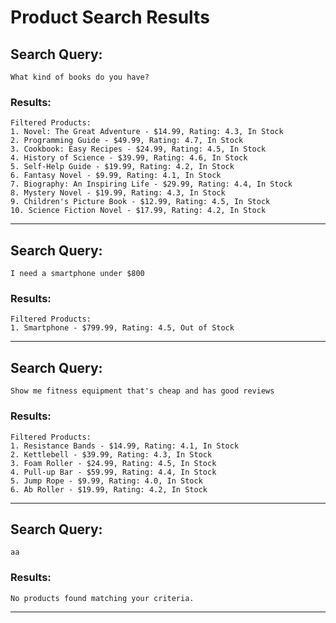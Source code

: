 # Product Search Results

## Search Query:
```
What kind of books do you have?
```

### Results:
```
Filtered Products:
1. Novel: The Great Adventure - $14.99, Rating: 4.3, In Stock
2. Programming Guide - $49.99, Rating: 4.7, In Stock
3. Cookbook: Easy Recipes - $24.99, Rating: 4.5, In Stock
4. History of Science - $39.99, Rating: 4.6, In Stock
5. Self-Help Guide - $19.99, Rating: 4.2, In Stock
6. Fantasy Novel - $9.99, Rating: 4.1, In Stock
7. Biography: An Inspiring Life - $29.99, Rating: 4.4, In Stock
8. Mystery Novel - $19.99, Rating: 4.3, In Stock
9. Children's Picture Book - $12.99, Rating: 4.5, In Stock
10. Science Fiction Novel - $17.99, Rating: 4.2, In Stock
```

---

## Search Query:
```
I need a smartphone under $800
```

### Results:
```
Filtered Products:
1. Smartphone - $799.99, Rating: 4.5, Out of Stock
```

---

## Search Query:
```
Show me fitness equipment that's cheap and has good reviews
```

### Results:
```
Filtered Products:
1. Resistance Bands - $14.99, Rating: 4.1, In Stock
2. Kettlebell - $39.99, Rating: 4.3, In Stock
3. Foam Roller - $24.99, Rating: 4.5, In Stock
4. Pull-up Bar - $59.99, Rating: 4.4, In Stock
5. Jump Rope - $9.99, Rating: 4.0, In Stock
6. Ab Roller - $19.99, Rating: 4.2, In Stock
```

---

## Search Query:
```
aa
```

### Results:
```
No products found matching your criteria.
```

---

